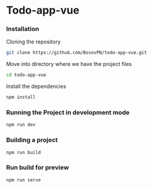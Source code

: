 # Todo-app-vue

### Installation

Cloning the repository
```bash
git clone https://github.com/BosovPN/todo-app-vue.git
```

Move into directory where we have the project files 
```bash
cd todo-app-vue
```

Install the dependencies
```bash
npm install
```

### Running the Project in development mode
```bash
npm run dev
```

### Building a project
```bash
npm run build
```

### Run build for preview
```bash
npm run serve
```